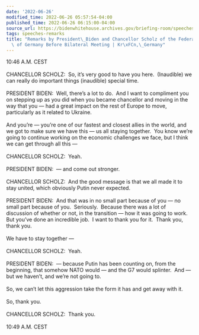 ```yaml
---
date: '2022-06-26'
modified_time: 2022-06-26 05:57:54-04:00
published_time: 2022-06-26 06:15:00-04:00
source_url: https://bidenwhitehouse.archives.gov/briefing-room/speeches-remarks/2022/06/26/remarks-by-president-biden-and-chancellor-scholz-of-the-federal-republic-of-germany-before-bilateral-meeting-krun-germany/
tags: speeches-remarks
title: "Remarks by President\_Biden and Chancellor Scholz of the Federal Republic\
  \ of Germany Before Bilateral Meeting | Kr\xFCn,\_Germany"
---
```

 
10:46 A.M. CEST  
   
CHANCELLOR SCHOLZ:  So, it’s very good to have you here.  (Inaudible) we
can really do important things (inaudible) special time.  
   
PRESIDENT BIDEN:  Well, there’s a lot to do.  And I want to compliment
you on stepping up as you did when you became chancellor and moving in
the way that you — had a great impact on the rest of Europe to move,
particularly as it related to Ukraine.   
   
And you’re — you’re one of our fastest and closest allies in the world,
and we got to make sure we have this — us all staying together.  You
know we’re going to continue working on the economic challenges we face,
but I think we can get through all this —  
   
CHANCELLOR SCHOLZ:  Yeah.  
   
PRESIDENT BIDEN:  — and come out stronger.  
   
CHANCELLOR SCHOLZ:  And the good message is that we all made it to stay
united, which obviously Putin never expected.  
   
PRESIDENT BIDEN:  And that was in no small part because of you — no
small part because of you.  Seriously.  Because there was a lot of
discussion of whether or not, in the transition — how it was going to
work.  But you’ve done an incredible job.  I want to thank you for it. 
Thank you, thank you.  
   
We have to stay together —  
   
CHANCELLOR SCHOLZ:  Yeah.  
   
PRESIDENT BIDEN:  — because Putin has been counting on, from the
beginning, that somehow NATO would — and the G7 would splinter.  And —
but we haven’t, and we’re not going to.   
   
So, we can’t let this aggression take the form it has and get away with
it.  
   
So, thank you.  
   
CHANCELLOR SCHOLZ:  Thank you.  
   
10:49 A.M. CEST
